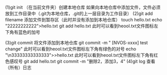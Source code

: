 (1)git init  （在当前文件夹）创建本地仓库
	如果向本地仓库中添加文件，文件必须放到工作目录中（.git为本地仓库，.git的上一层目录为工作目录）
(2)git add filename  添加文件到暂存区（此时并没有添加到本地仓库）
	touch hello.txt
	echo "22222222222">hello.txt
	git add hello.txt   此时可以看到heool.txt文件图标左下角有蓝色的加号

(3)git commit 将文件添加到本地仓库
	git commit -m " [NVOS-xxxx] test change"  此时可以看到heool.txt文件图标左下角有绿色的对号
	echo "\n33333333333333">>hello.txt  此时可以看到heool.txt文件图标左下角有红色感叹号
	git add hello.txt
	git commit -m "删除2，添加3，4"
(4)git log 查看（所有）日志


